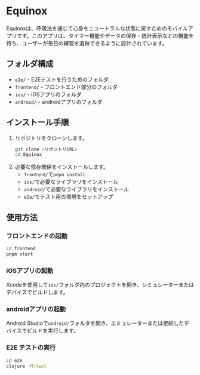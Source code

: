 # Equinox

Equinoxは、呼吸法を通じて心身をニュートラルな状態に戻すためのモバイルアプリです。このアプリは、タイマー機能やデータの保存・統計表示などの機能を持ち、ユーザーが毎日の練習を追跡できるように設計されています。

## フォルダ構成

- `e2e/` - E2Eテストを行うためのフォルダ
- `frontend/` - フロントエンド部分のフォルダ
- `ios/` - iOSアプリのフォルダ
- `android/` - androidアプリのフォルダ

## インストール手順

1. リポジトリをクローンします。
   ```bash
   git clone <リポジトリURL>
   cd Equinox
   ```
2. 必要な依存関係をインストールします。
   - `frontend/`で`pnpm install`
   - `ios/`で必要なライブラリをインストール
   - `android/`で必要なライブラリをインストール
   - `e2e/`でテスト用の環境をセットアップ

## 使用方法

### フロントエンドの起動

```bash
cd frontend
pnpm start
```

### iOSアプリの起動

Xcodeを使用して`ios/`フォルダ内のプロジェクトを開き、シミュレーターまたはデバイスでビルドします。

### androidアプリの起動

Android Studioで`android/`フォルダを開き、エミュレーターまたは接続したデバイスでビルドを実行します。

### E2E テストの実行

```bash
cd e2e
clojure -M:test
```
